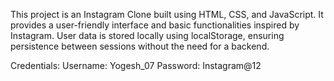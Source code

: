 This project is an Instagram Clone built using HTML, CSS, and JavaScript. It provides a user-friendly interface and basic functionalities inspired by Instagram. 
User data is stored locally using localStorage, ensuring persistence between sessions without the need for a backend.

Credentials:
Username: Yogesh_07
Password: Instagram@12
